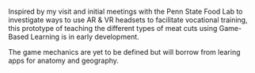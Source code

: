Inspired by my visit and initial meetings with the Penn State Food Lab to investigate ways to use AR & VR headsets to facilitate vocational training, this prototype of teaching the different types of meat cuts using Game-Based Learning is in early development.



The game mechanics are yet to be defined but will borrow from learing apps for anatomy and geography.

